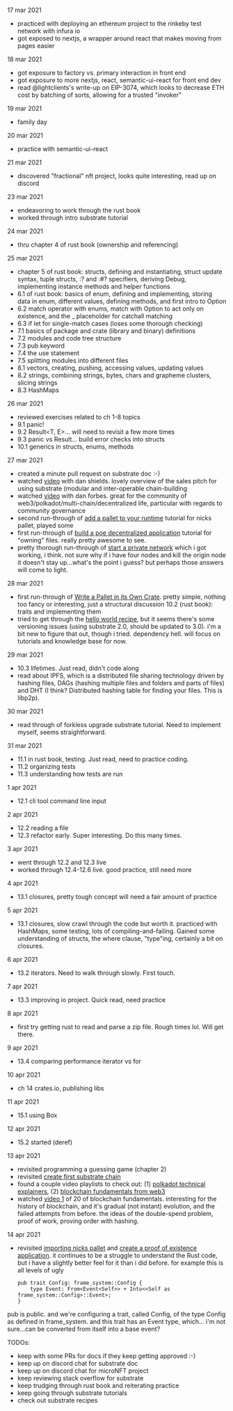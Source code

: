 17 mar 2021
- practiced with deploying an ethereum project to the rinkeby test network with infura io
- got exposed to nextjs, a wrapper around react that makes moving from pages easier

18 mar 2021
- got exposure to factory vs. primary interaction in front end
- got exposure to more nextjs, react, semantic-ui-react for front end dev
- read @lightclients's write-up on EIP-3074, which looks to decrease ETH cost by batching of sorts, allowing for a trusted "invoker" 

19 mar 2021
- family day

20 mar 2021
- practice with semantic-ui-react

21 mar 2021
- discovered "fractional" nft project, looks quite interesting, read up on discord

23 mar 2021
- endeavoring to work through the rust book
- worked through intro substrate tutorial

24 mar 2021
- thru chapter 4 of rust book (ownership and referencing)

25 mar 2021
- chapter 5 of rust book: structs, defining and instantiating, struct update syntax, tuple structs, :? and :#? specifiers, deriving Debug, implementing instance methods and helper functions
- 6.1 of rust book: basics of enum, defining and implementing, storing data in enum, different values, defining methods, and first intro to Option<T> 
- 6.2 match operator with enums, match with Option<T> to act only on existence, and the _ placeholder for catchall matching
- 6.3 if let for single-match cases (loses some thorough checking)
- 7.1 basics of package and crate (library and binary) definitions
- 7.2 modules and code tree structure
- 7.3 pub keyword
- 7.4 the use statement
- 7.5 splitting modules into different files
- 8.1 vectors, creating, pushing, accessing values, updating values
- 8.2 strings, combining strings, bytes, chars and grapheme clusters, slicing strings
- 8.3 HashMaps

26 mar 2021
- reviewed exercises related to ch 1-8 topics
- 9.1 panic!
- 9.2 Result<T, E>... will need to revisit a few more times
- 9.3 panic vs Result... build error checks into structs
- 10.1 generics in structs, enums, methods

27 mar 2021
- created a minute pull request on substrate doc :-)
- watched [video](https://www.youtube.com/watch?v=k4LFMcMSJVc) with dan shields.  lovely overview of the sales pitch for using substrate (modular and inter-operable chain-building
- watched [video](https://www.youtube.com/watch?v=47mL30nePLU) with dan forbes.  great for the community of web3/polkadot/multi-chain/decentralized life, particular with regards to community governance
- second run-through of [add a pallet to your runtime](https://substrate.dev/docs/en/tutorials/add-a-pallet/) tutorial for nicks pallet, played some
- first run-through of [build a poe decentralized application](https://substrate.dev/docs/en/tutorials/build-a-dapp/) tutorial for "owning" files.  really pretty awesome to see.
- pretty thorough run-through of [start a private network](https://substrate.dev/docs/en/tutorials/start-a-private-network/) which i got working, i think.  not sure why if i have four nodes and kill the origin node it doesn't stay up...what's the point i guess?  but perhaps those answers will come to light.

28 mar 2021
- first run-through of [Write a Pallet in its Own Crate](https://substrate.dev/docs/en/tutorials/create-a-pallet/).  pretty simple, nothing too fancy or interesting, just a structural discussion
 10.2 (rust book): traits and implementing them
- tried to get through the [hello world recipe](https://substrate.dev/recipes/runtime-printing.html), but it seems there's some versioning issues (using substrate 2.0, should be updated to 3.0).  i'm a bit new to figure that out, though i tried.  dependency hell.  will focus on tutorials and knowledge base for now.

29 mar 2021
- 10.3 lifetimes.  Just read, didn't code along
- read about IPFS, which is a distributed file sharing technology driven by hashing files, DAGs (hashing multiple files and folders and parts of files) and DHT (I think?  Distributed hashing table for finding your files.  This is libp2p).

30 mar 2021
- read through of forkless upgrade substrate tutorial.  Need to implement myself, seems straightforward.

31 mar 2021
- 11.1 in rust book, testing.  Just read, need to practice coding.
- 11.2 organizing tests
- 11.3 understanding how tests are run

1 apr 2021
- 12.1 cli tool command line input

2 apr 2021
- 12.2 reading a file
- 12.3 refactor early.  Super interesting.  Do this many times.

3 apr 2021
- went through 12.2 and 12.3 live
- worked through 12.4-12.6 live.  good practice, still need more

4 apr 2021
- 13.1 closures, pretty tough concept will need a fair amount of practice

5 apr 2021
- 13.1 closures, slow crawl through the code but worth it.  practiced with HashMaps, some testing, lots of compiling-and-failing.  Gained some understanding of structs, the where clause, "type"ing, certainly a bit on closures.

6 apr 2021
- 13.2 iterators.  Need to walk through slowly.  First touch.

7 apr 2021
- 13.3 improving io project.  Quick read, need practice

8 apr 2021
- first try getting rust to read and parse a zip file.  Rough times lol.  Will get there.

9 apr 2021
- 13.4 comparing performance iterator vs for

10 apr 2021
- ch 14 crates.io, publishing libs

11 apr 2021
- 15.1 using Box<T>

12 apr 2021
- 15.2 started (deref)

13 apr 2021
- revisited programming a guessing game (chapter 2)
- revisited [create first substrate chain](https://substrate.dev/docs/en/tutorials/create-your-first-substrate-chain/)
- found a couple video playlists to check out: (1) [polkadot technical explainers](https://www.youtube.com/playlist?list=PLOyWqupZ-WGuAuS00rK-pebTMAOxW41W8), (2) [blockchain fundamentals from web3](https://www.youtube.com/playlist?app=desktop&list=PLxVihxZC42nF_MCN9PTvZMIifRjx9cZ2J)
- watched [video 1](https://www.youtube.com/watch?v=y8YyZELnVaw&list=PLxVihxZC42nF_MCN9PTvZMIifRjx9cZ2J&index=1) of 20 of blockchain fundamentals.  interesting for the history of blockchain, and it's gradual (not instant) evolution, and the failed attempts from before.  the ideas of the double-spend problem, proof of work, proving order with hashing.

14 apr 2021
- revisited [importing nicks pallet](https://substrate.dev/docs/en/tutorials/add-a-pallet/) and [create a proof of existence application](https://substrate.dev/docs/en/tutorials/build-a-dapp/).  it continues to be a struggle to understand the Rust code, but i have a slightly better feel for it than i did before.  for example this is all levels of ugly

      pub trait Config: frame_system::Config {
          type Event: From<Event<Self>> + Into<<Self as frame_system::Config>::Event>;
      }
pub is public.  and we're configuring a trait, called Config, of the type Config as defined in frame_system.  and this trait has an Event type, which... i'm not sure...can be converted from itself into a base event?

TODOs:
- keep with some PRs for docs if they keep getting approved :-)
- keep up on discord chat for substrate doc
- keep up on discord chat for microNFT project
- keep reviewing stack overflow for substrate
- keep trudging through rust book and reiterating practice
- keep going through substrate tutorials
- check out substrate recipes
